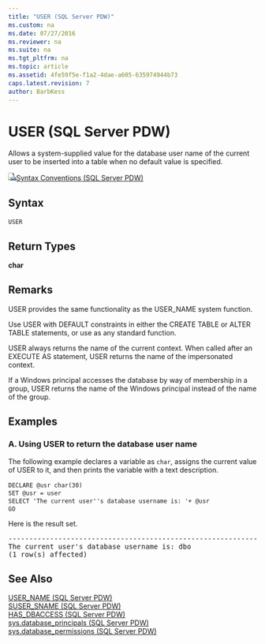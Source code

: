 ```yaml
---
title: "USER (SQL Server PDW)"
ms.custom: na
ms.date: 07/27/2016
ms.reviewer: na
ms.suite: na
ms.tgt_pltfrm: na
ms.topic: article
ms.assetid: 4fe59f5e-f1a2-4dae-a605-635974944b73
caps.latest.revision: 7
author: BarbKess
---
```

# USER (SQL Server PDW)
Allows a system-supplied value for the database user name of the current user to be inserted into a table when no default value is specified.  
  
![Topic link icon](../sqlpdw/media/Topic_Link.gif "Topic_Link")[Syntax Conventions &#40;SQL Server PDW&#41;](../sqlpdw/syntax-conventions-sql-server-pdw.md)  
  
## Syntax  
  
```  
USER  
```  
  
## Return Types  
**char**  
  
## Remarks  
USER provides the same functionality as the USER_NAME system function.  
  
Use USER with DEFAULT constraints in either the CREATE TABLE or ALTER TABLE statements, or use as any standard function.  
  
USER always returns the name of the current context. When called after an EXECUTE AS statement, USER returns the name of the impersonated context.  
  
If a Windows principal accesses the database by way of membership in a group, USER returns the name of the Windows principal instead of the name of the group.  
  
## Examples  
  
### A. Using USER to return the database user name  
The following example declares a variable as `char`, assigns the current value of USER to it, and then prints the variable with a text description.  
  
```  
DECLARE @usr char(30)  
SET @usr = user  
SELECT 'The current user''s database username is: '+ @usr  
GO  
```  
  
Here is the result set.  
  
<pre>-----------------------------------------------------------------------  
The current user's database username is: dbo  
(1 row(s) affected)</pre>  
  
## See Also  
[USER_NAME &#40;SQL Server PDW&#41;](../sqlpdw/user-name-sql-server-pdw.md)  
[SUSER_SNAME &#40;SQL Server PDW&#41;](../sqlpdw/suser-sname-sql-server-pdw.md)  
[HAS_DBACCESS &#40;SQL Server PDW&#41;](../sqlpdw/has-dbaccess-sql-server-pdw.md)  
[sys.database_principals &#40;SQL Server PDW&#41;](../sqlpdw/sys-database-principals-sql-server-pdw.md)  
[sys.database_permissions &#40;SQL Server PDW&#41;](../sqlpdw/sys-database-permissions-sql-server-pdw.md)  
  
